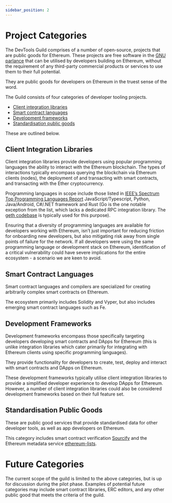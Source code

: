 ```yaml
---
sidebar_position: 2
---
```


# Project Categories

The DevTools Guild comprises of a number of open-source, projects that are public goods for Ethereum. These projects are free software in the [GNU parlance](https://www.gnu.org/philosophy/free-sw.en.html) that can be utilised by developers building on Ethereum, without the requirement of any third-party commercial products or services to use them to their full potential.

They are public goods for developers on Ethereum in the truest sense of the word.

The Guild consists of four categories of developer tooling projects.

- [Client integration libraries](#client-integration-libraries)
- [Smart contract languages](#smart-contract-languages)
- [Development frameworks](#development-frameworks)
- [Standardisation public goods](#standardisation-public-goods)

These are outlined below.

## Client Integration Libraries

Client integration libraries provide developers using popular programming languages the ability to interact with the Ethereum blockchain. The types of interactions typically encompass querying the blockchain via Ethereum clients (nodes), the deployment of and transacting with smart contracts, and transacting with the Ether cryptocurrency. 

Programming languages in scope include those listed in [IEEE’s Spectrum Top Programming Languages Report](https://spectrum.ieee.org/top-programming-languages-2024) JavaScript/Typescript, Python, Java/Android, C#/.NET framework and Rust (Go is the one notable exception from the list, which lacks a dedicated RPC integration library. The [geth codebase](https://geth.ethereum.org/) is typically used for this purpose). 

Ensuring that a diversity of programming languages are available for developers working with Ethereum, isn’t just important for reducing friction for onboarding new developers, but also mitigating risk away from single points of failure for the network. If all developers were using the same programming language or development stack on Ethereum, identification of a critical vulnerability could have severe implications for the entire ecosystem - a scenario we are keen to avoid.

## Smart Contract Languages

Smart contract languages and compilers are specialized for creating arbitrarily complex smart contracts on Ethereum. 

The ecosystem primarily includes Solidity and Vyper, but also includes emerging smart contract languages such as Fe.

## Development Frameworks

Development frameworks encompass those specifically targeting developers developing smart contracts and DApps for Ethereum (this is unlike integration libraries which cater primarily for integrating with Ethereum clients using specific programming languages). 

They provide functionality for developers to create, test, deploy and interact with smart contracts and DApps on Ethereum. 

These development frameworks typically utilise client integration libraries to provide a simplified developer experience to develop DApps for Ethereum. However, a number of client integration libraries could also be considered development frameworks based on their full feature set.

## Standardisation Public Goods

These are public good services that provide standardised data for other developer tools, as well as app developers on Ethereum.

This category includes smart contract verification [Sourcify](https://sourcify.dev/) and the Ethereum metadata service [ethereum-lists](https://github.com/ethereum-lists).

# Future Categories

The current scope of the guild is limited to the above categories, but is up for discussion during the pilot phase. Examples of potential future categories may include smart contract libraries, ERC editors, and any other public good that meets the criteria of the guild.